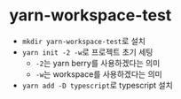 # yarn-workspace-test

- `mkdir yarn-workspace-test`로 설치
- `yarn init -2 -w`로 프로젝트 초기 세팅
  - `-2`는 yarn berry를 사용하겠다는 의미
  - `-w`는 workspace를 사용하겠다는 의미
- `yarn add -D typescript`로 typescript 설치
